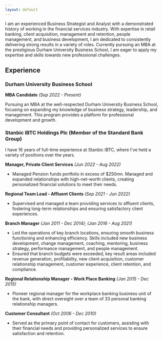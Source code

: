 ```yaml
---
layout: default
---
```



I am an experienced Business Strategist and Analyst with a demonstrated history of working in the financial services industry. With expertise in retail banking, client acquisition, management and retention, people management, and business development, I am dedicated to consistently delivering strong results in a variety of roles. Currently pursuing an MBA at the prestigious Durham University Business School, I am eager to apply my expertise and skills towards new professional challenges.

## Experience

### Durham University Business School
**MBA Candidate** _(Sep 2022 - Present)_

Pursuing an MBA at the well-respected Durham University Business School, focusing on expanding my knowledge of business strategy, leadership, and management. This program provides a platform for professional development and growth.

### Stanbic IBTC Holdings Plc (Member of the Standard Bank Group)
I have 16 years of full-time experience at Stanbic IBTC, where I've held a variety of positions over the years.

**Manager, Private Client Services** _(Jun 2022 - Aug 2022)_
- Managed Pension funds portfolio in excess of $250mn. Managed and expanded relationships with high-net-worth clients, creating personalized financial solutions to meet their needs.

**Regional Team Lead - Affluent Clients** _(Sep 2021 - Jun 2022)_
- Supervised and managed a team providing services to affluent clients, fostering long-term relationships and ensuring satisfactory client experiences.

**Branch Manager** _(Jan 2011 - Dec 2014); (Jan 2016 - Aug 2021)_
- Led the operations of key branch locations, ensuring smooth business functioning and enhancing efficiency. Skills included new business   development, change management, coaching, mentoring, business strategy, performance management, and people management.
- Ensured that branch budgets were exceeded, key result areas included revenue generation, profitability, new client acquisition, customer relationship management, customer experience, client retention, and compliance.

**Regional Relationship Manager - Work Place Banking** _(Jan 2015 - Dec 2015)_
- Pioneer regional manager for the workplace banking business unit of the bank, with direct oversight over a team of 33 personal banking relationship managers.

**Customer Consultant** _(Oct 2006 - Dec 2010)_
- Served as the primary point of contact for customers, assisting with their financial needs and providing personalized services to ensure satisfaction and retention.
